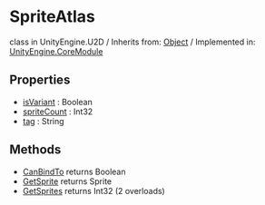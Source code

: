 # SpriteAtlas
class in UnityEngine.U2D
 / Inherits from: <a href="https://docs.unity3d.com/6000.0/Documentation/ScriptReference/Object.html">Object</a> / Implemented in: <a href="https://docs.unity3d.com/6000.0/Documentation/ScriptReference/UnityEngine.CoreModule.html">UnityEngine.CoreModule</a>

## Properties
- <a href="https://docs.unity3d.com/6000.0/Documentation/ScriptReference/SpriteAtlas-isVariant.html">isVariant</a> : Boolean
- <a href="https://docs.unity3d.com/6000.0/Documentation/ScriptReference/SpriteAtlas-spriteCount.html">spriteCount</a> : Int32
- <a href="https://docs.unity3d.com/6000.0/Documentation/ScriptReference/SpriteAtlas-tag.html">tag</a> : String

## Methods
- <a href="https://docs.unity3d.com/6000.0/Documentation/ScriptReference/SpriteAtlas.CanBindTo.html">CanBindTo</a> returns Boolean
- <a href="https://docs.unity3d.com/6000.0/Documentation/ScriptReference/SpriteAtlas.GetSprite.html">GetSprite</a> returns Sprite
- <a href="https://docs.unity3d.com/6000.0/Documentation/ScriptReference/SpriteAtlas.GetSprites.html">GetSprites</a> returns Int32 (2 overloads)
